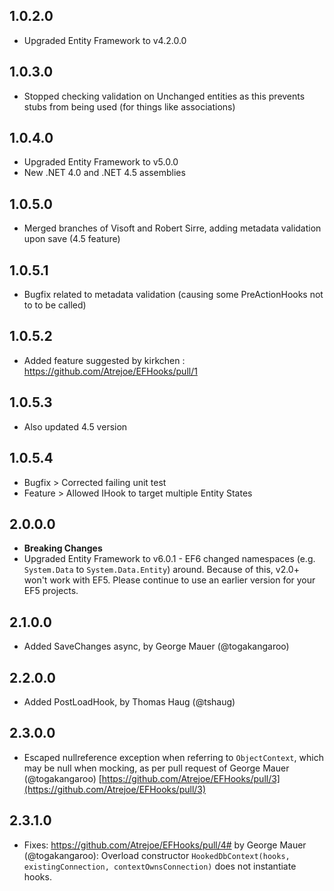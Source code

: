 ## 1.0.2.0

* Upgraded Entity Framework to v4.2.0.0

## 1.0.3.0

* Stopped checking validation on Unchanged entities as this prevents stubs from being used (for things like associations)

## 1.0.4.0

* Upgraded Entity Framework to v5.0.0
* New .NET 4.0 and .NET 4.5 assemblies

## 1.0.5.0

* Merged branches of Visoft and Robert Sirre, adding metadata validation upon save (4.5 feature)

## 1.0.5.1

* Bugfix related to metadata validation (causing some PreActionHooks not to to be called)

## 1.0.5.2

* Added feature suggested by kirkchen : https://github.com/Atrejoe/EFHooks/pull/1

## 1.0.5.3

* Also updated 4.5 version

## 1.0.5.4

* Bugfix > Corrected failing unit test
* Feature > Allowed IHook to target multiple Entity States

## 2.0.0.0

* **Breaking Changes**
* Upgraded Entity Framework to v6.0.1 - EF6 changed namespaces (e.g. `System.Data` to `System.Data.Entity`) around. Because of this, v2.0+ won't work with EF5. Please continue to use an earlier version for your EF5 projects.

## 2.1.0.0

* Added SaveChanges async, by George Mauer (@togakangaroo)

## 2.2.0.0

* Added PostLoadHook, by Thomas Haug (@tshaug)

## 2.3.0.0

* Escaped nullreference exception when referring to `ObjectContext`, which may be null when mocking, as per pull request of George Mauer (@togakangaroo) [https://github.com/Atrejoe/EFHooks/pull/3](https://github.com/Atrejoe/EFHooks/pull/3)

## 2.3.1.0

* Fixes: https://github.com/Atrejoe/EFHooks/pull/4# by George Mauer (@togakangaroo): Overload constructor `HookedDbContext(hooks, existingConnection, contextOwnsConnection)` does not instantiate hooks.